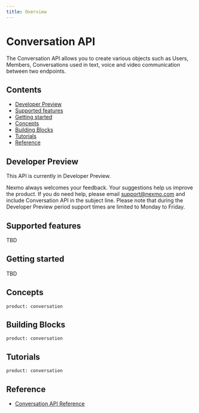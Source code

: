 ```yaml
---
title: Overview
---
```


# Conversation API

The Conversation API allows you to create various objects such as Users, Members, Conversations used in text, voice and video communication between two endpoints.

## Contents

* [Developer Preview](#developer-preview)
* [Supported features](#supported-features)
* [Getting started](#getting-started)
* [Concepts](#concepts)
* [Building Blocks](#building-blocks)
* [Tutorials](#tutorials)
* [Reference](#reference)

## Developer Preview

This API is currently in Developer Preview.

Nexmo always welcomes your feedback. Your suggestions help us improve the product. If you do need help, please email [support@nexmo.com](mailto:support@nexmo.com) and include Conversation API in the subject line. Please note that during the Developer Preview period support times are limited to Monday to Friday.

## Supported features

TBD

## Getting started

TBD

## Concepts

```concept_list
product: conversation
```

## Building Blocks

```building_block_list
product: conversation
```

## Tutorials

```tutorials
product: conversation
```

## Reference

* [Conversation API Reference](/api/conversation)